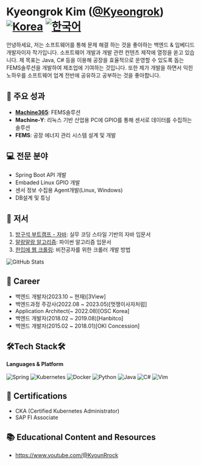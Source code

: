# Kyeongrok Kim ([@Kyeongrok](https://github.com/Kyeongrok))[![Korea](https://img.shields.io/badge/README.md-English-blue.svg)](README_EN.md) [![한국어](https://img.shields.io/badge/README.md-한국어-green.svg)](README.md)
안녕하세요, 저는 소프트웨어를 통해 문제 해결 하는 것을 좋아하는 백엔드 & 임베디드 개발자이자 작가입니다. 소프트웨어 개발과 개발 관련 컨텐츠 제작에 열정을 쏟고 있습니다. 제 목표는 Java, C# 등을 이용해 공장을 효율적으로 운영할 수 있도록 돕는 FEMS솔루션을 개발하여 제조업에 기여하는 것입니다. 또한 제가 개발을 하면서 익힌 노하우를 소프트웨어 업계 전반에 공유하고 공부하는 것을 좋아합니다.


## 🚀 주요 성과
- [**Machine365**](https://machine365.ai): FEMS솔루션
- **Machine-Y**: 리눅스 기반 산업용 PC에 GPIO를 통해 센서로 데이터를 수집하는 솔루션
- **FEMS**: 공장 에너지 관리 시스템 설계 및 개발

## 💻 전문 분야
- Spring Boot API 개발
- Embaded Linux GPIO 개발
- 센서 정보 수집용 Agent개발(Linux, Windows)
- DB설계 및 튜닝

## 🌟 저서
1. [방구석 부트캠프 - 자바](https://www.yes24.com/Product/Goods/134640852): 실무 코딩 스타일 기반의 자바 입문서
2. [말랑말랑 알고리즘](): 파이썬 알고리즘 입문서
3. [한입에 웹 크롤링](): 비전공자를 위한 크롤러 개발 방법

![GitHub Stats](https://github-readme-stats.vercel.app/api?username=Kyeongrok)

## 👋 Career
- 백엔드 개발자(2023.10 ~ 현재)[3View]
- 백엔드과정 주강사(2022.08 ~ 2023.05)[멋쟁이사자처럼] 
- Application Architect(~ 2022.08)[OSC Korea]
- 백엔드 개발자(2018.02 ~ 2019.08)[Hanbitco]
- 백엔드 개발자(2015.02 ~ 2018.01)[OKI Concession]

## 🛠Tech Stack🛠
**Languages & Platform**<br><br>
![Spring](https://img.shields.io/badge/spring-%236DB33F.svg?style=for-the-badge&logo=spring&logoColor=white)
![Kubernetes](https://img.shields.io/badge/kubernetes-%23326ce5.svg?style=for-the-badge&logo=kubernetes&logoColor=white)
![Docker](https://img.shields.io/badge/docker-%230db7ed.svg?style=for-the-badge&logo=docker&logoColor=white)
![Python](https://img.shields.io/badge/python-3670A0?style=for-the-badge&logo=python&logoColor=ffdd54)
![Java](https://img.shields.io/badge/java-%23ED8B00.svg?style=for-the-badge&logo=openjdk&logoColor=white)
![C#](https://img.shields.io/badge/c%23-%23239120.svg?style=for-the-badge&logo=c-sharp&logoColor=white)
![Vim](https://img.shields.io/badge/VIM-%2311AB00.svg?style=for-the-badge&logo=vim&logoColor=white)

## 📜 Certifications
- CKA (Certified Kubernetes Administrator)
- SAP FI Associate

## 📚 Educational Content and Resources
- https://www.youtube.com/@KyounRrock

<!---
Kyeongrok/Kyeongrok is a ✨ special ✨ repository because its `README.md` (this file) appears on your GitHub profile.
You can click the Preview link to take a look at your changes.
--->
